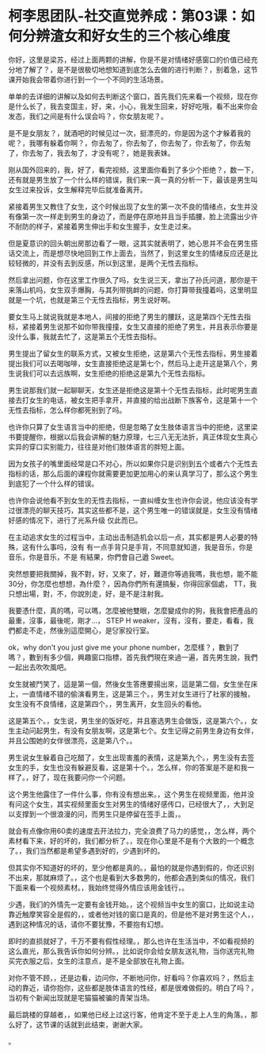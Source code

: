# 柯李思团队-社交直觉养成：第03课：如何分辨渣女和好女生的三个核心维度

你好，这里是梁苏，经过上面两颗的讲解，你是不是对情绪好感窗口的价值已经充分地了解了？，是不是很极切地想知道到底怎么去做的进行判断？，别着急，这节课开始我会带着你进行到一个一个不同的生活场景。

单单的去详细的讲解以及如何去判断这个窗口，首先我们先来看一个视频，现在你是什么长了，我去变国主，好，来，小心，我发生回来，好好吃哦，看不出来你会发态，我们之间是有什么误会吗？，你女朋友呢？。

是不是女朋友？，就酒吧的时候见过一次，挺漂亮的，你是因为这个才躲着我的呢？，我哪有躲着你啊？，你去匆了，你去匆了，你去匆了，你去匆了，你去匆了，你去匆了，我去匆了，才没有呢？，她是我表妹。

刚从国外回来的，我，好了，看完视频，这里面你看到了多少个拒绝？，数一下，还有就是男生放了一个什么样的错误，我们来一真一真的分析一下，最该是男生叫女生过来投诉，女生解释完毕后就准备离开。

紧接着男生又教住了女生，这个时候出现了女生的第一次不良的情绪点，女生并没有像第一次一样走到男生的身边了，而是停在原地并且当手插腰，脸上流露出少许不耐防的样子，紧接着男生伸出手和女生握手，女生走过来。

但是夏意识的回头朝出房那边看了一眼，这其实就表明了，她心思并不会在男生搭话交流上，而是想尽快地回到工作上面去，当然了，到这里女生的情绪反应还是比较轻微的，并没有去到反感，所以到这里，是两个无性去指标。

然后拿出问题，你在这里工作很久了吗，女生说三天，拿出了孙氏问道，那你是干来落山机吗，女生双手爆胸，与其列带挑衅的问题，你打算带我撞着吗，这里明显就是一个坑，也就是第三个无性去指标，男生说好啊。

要女生马上就说我就是本地人，间接的拒绝了男生的腰跃，这是第四个无性去指标，紧接着男生说那不如你带我撞撞，女生又直接的拒绝了男生，并且表示你要是没什么事，我就去忙了，这是第五个无性去指标。

男生提出了留女生的联系方式，又被女生拒绝，这是第六个无性去指标，男生接着提出我们可以去喝咖啡，女生直接拒绝这是第七个，然后马上走开这是第八个，男生说我们可以去远族啊，女生拒绝的拒绝这是第九个无性去指标。

男生说那我们就一起聊聊天，女生还是拒绝这是第十个无性去指标，此时呢男生直接去打女生的电话，被女生把手拿开，并直接的给出战断下族客令，这是第十一个无性去指标，怎么样你都死别到了吗。

也许你只算了女生语言当中的拒绝，但是忽略了女生肢体语言当中的拒绝，这里梁书要提醒你，根据以后我会讲解的魅力原理，七三八无无法折，真正体现女生真心实异的穿口实别能力，往往是对他们肢体语言的胖短上面。

因为女孩子的嘴里面经常是口不对心，所以如果你只是识别到五个或者六个无性去指标的话，那么后面的课程你就需要更加更加用心的来认真学习了，那么这个男生到底犯了一个什么样的错误。

也许你会说他看不到女生的无性去指标，一直纠缠女生也许你会说，他应该没有学过很漂亮的聊天技巧，其实这些都不是，这个男生唯一的错误就是，女生没有情绪好感的情况下，进行了光系升级 仅此而已。

在主动追求女生的过程当中，主动出击制造机会以后一点，其实都是男人必要的特殊，这有什么事吗，没有 有一点手背只是手背，不同意就知道，我是音乐，你是音乐，你是音乐，不是 有結果，你們會自己遒 Sweet。

突然想要把我關掉，我不對，好，又來了，好，難道你等過我嗎，我也想，能不能30分，你怎麼也想想，為什麼？，因為你們所有還搞髮，你得回家個處， TT，我只想出場，對，不，你說別走，好，是不是注射我。

我要憑什麼，真的嗎，可以嗎，怎麼被他雙眼，怎麼變成你的狗，我我會把產品的最重，沒事，最後呢，剛才…， STEP H weaker，沒有，沒有，要走，看看，我們都走不走，然後別這麼開心，是당家投行室。

ok，why don't you just give me your phone number，怎麼樣？，數到了嗎？，數到有多少個，興趣窗口指標，首先我們現在來過一遍，首先男生說，我們一起出去吹吹風吧。

女生就被鬥笑了，這是第一個，然後女生答應要揚出來，這是第二個，女生坐在床上，一直情绪不错的偷演看男生，这是第三个。，男生对女生进行了社家的接触，女生没有不良情绪，这是第四个。，男生离开，女生回头的看他。

这是第五个。，女生说，男生坐的饭好吃，并且塞选男生会做饭，这是第六个。，女生主动问起男生，有没有女朋友啊，这是第七个。女生记得之前男生身边有女伴，并且公围她的女伴很漂亮，这是第八个。。

男生说女生躲着自己吃醋了，女生出现害羞的表情，这是第九个。，男生没有去签女生的手，女生也没有躲避反看，这是第十个。，怎么样，你的答案是不是和我一样了。，好了，现在我要问你一个问题。

这个男生他露住了一件什么事，你有没有想出来。，这个男生在视频里面，他并没有问这个女生，其实视频里面女生对男生的情绪好感传口，已经很大了，，大到足以支撑到一个很浪漫的问，而男生只是停留在签手上面，。

就会有点像你用60卖的速度去开法拉力，完全浪费了马力的感觉，，怎么样，两个素材看下来，好的坏的，我们都分析了。，现在你心里是不是有个大致的一个概念了。，我们当然都是希望多遇到好的，少遇到坏的。

但其实你不知道好的坏的，至少他都是真的。，最怕的就是你遇到假的，你还识别不出来，那就麻烦了。，这个也是看到大多数男的，他都会遇到类似的情况，我们下面来看一个视频素材。，我始终觉得外情应该用金钱行，。

少遇，我们的外情先一定要有金钱开始。，这个视频当中女生的窗口，比如说主动靠近触摩笑容全是假的，，或者他对钱的窗口是真的，但是他不是对男生这个人，，遇到这种情况的话，请你不要犹豫，不要抱有幻想。

即时的直损就好了，千万不要有假性经理。，那么也许在生活当中，不如看视频的这么直光，那么我告诉你如何分辨。，比如说你会给女朋友送礼物，当你送完礼物买完衣服之后，女生的注意点，是不是全部放在礼物上面。

对你不管不顾，，还是边看，边问你，不断地问你，好看吗？你喜欢吗？，然后主动的靠近，请你抱你，这些都是肢体语言的性经，都是很难做假的。明白了吗？，当初有个新闻出现就是宅猫猫被骗的青架当场。

最后跳楼的穿越者，，如果他已经上过这行客，他肯定不至于走上人生的角落。，那么好了，这节课的话就到此结束，谢谢大家。

。